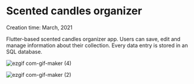 # Scented candles organizer
 Creation time: March, 2021
 
 Flutter-based scented candles organizer app. Users can save, edit and manage information about their collection. Every data entry is stored in an SQL database.

![ezgif com-gif-maker (4)](https://user-images.githubusercontent.com/34103010/138154602-020d3ef9-063d-4392-a0be-cfd232b4855b.gif)

![ezgif com-gif-maker (2)](https://user-images.githubusercontent.com/34103010/138154246-818344b1-32cf-49be-95bf-cacb7f16298d.gif)
